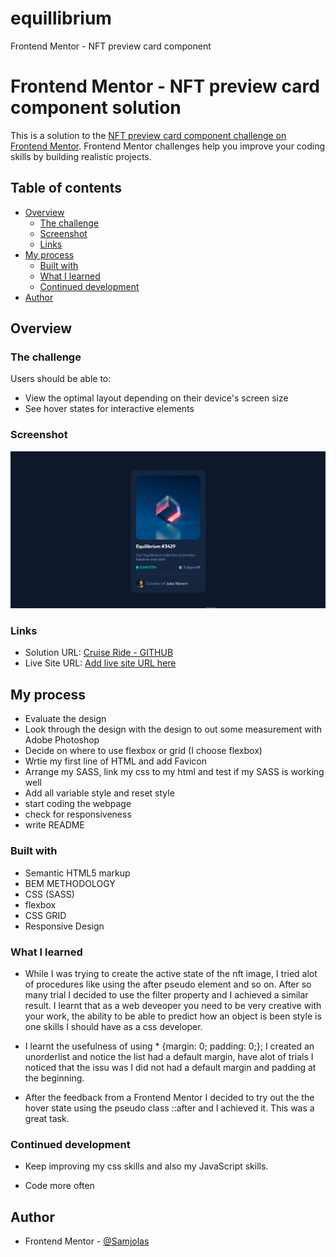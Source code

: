 # equillibrium
Frontend Mentor - NFT preview card component
# Frontend Mentor - NFT preview card component solution

This is a solution to the [NFT preview card component challenge on Frontend Mentor](https://www.frontendmentor.io/challenges/nft-preview-card-component-SbdUL_w0U). Frontend Mentor challenges help you improve your coding skills by building realistic projects. 



## Table of contents

- [Overview](#overview)
  - [The challenge](#the-challenge)
  - [Screenshot](#screenshot)
  - [Links](#links)
- [My process](#my-process)
  - [Built with](#built-with)
  - [What I learned](#what-i-learned)
  - [Continued development](#continued-development)
- [Author](#author)

## Overview

### The challenge

Users should be able to:

- View the optimal layout depending on their device's screen size
- See hover states for interactive elements

### Screenshot

![](images/Screenshot.png)


### Links

- Solution URL: [Cruise Ride - GITHUB](https://github.com/Samjolas/equillibrium)
- Live Site URL: [Add live site URL here](https://samjolas.github.io/equillibrium)

## My process
- Evaluate the design 
- Look through the design with the design to out some measurement with Adobe Photoshop
- Decide on where to use flexbox or grid (I choose flexbox)
- Wrtie my first line of HTML and add Favicon
- Arrange my SASS, link my css to my html and test if my SASS is working well 
- Add all variable style and reset style 
- start coding the webpage 
- check for responsiveness 
- write README

### Built with

- Semantic HTML5 markup
- BEM METHODOLOGY
- CSS (SASS)
- flexbox
- CSS GRID
- Responsive Design

### What I learned

- While I was trying to create the active state of the nft image, I tried alot of procedures like using the after pseudo element and so on. 
After so many trial I decided to use the filter property and I achieved a similar result. 
I learnt that as a web deveoper you need to be very creative with your work, the ability to be able to predict how an object is been style is one skills I should have as a css developer. 

- I learnt the usefulness of using * {margin: 0; padding: 0;}; I created an unorderlist and notice the list had a default margin, have alot of trials I noticed that the issu was I did not had a default margin and padding at the beginning.

- After the feedback from a Frontend Mentor I decided to try out the the hover state using the pseudo class ::after and I achieved it. This was a great task. 

### Continued development

- Keep improving my css skills and also my JavaScript skills. 

- Code more often 



## Author

- Frontend Mentor - [@Samjolas](https://www.frontendmentor.io/profile/Samjolas)

